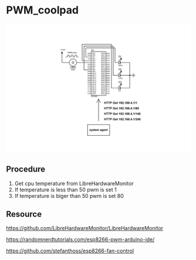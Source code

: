 # PWM_coolpad

![banner](a.bmp "banner")

## Procedure
1. Get cpu temperature from LibreHardwareMonitor
2. If temperature is less than 50 pwm is set 1
3. If temperature is biger than 50 pwm is set 80


## Resource
https://github.com/LibreHardwareMonitor/LibreHardwareMonitor

https://randomnerdtutorials.com/esp8266-pwm-arduino-ide/

https://github.com/stefanthoss/esp8266-fan-control

